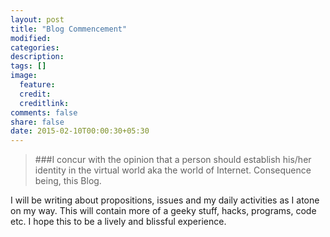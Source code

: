 ```yaml
---
layout: post
title: "Blog Commencement"
modified:
categories: 
description:
tags: []
image:
  feature:
  credit:
  creditlink:
comments: false
share: false
date: 2015-02-10T00:00:30+05:30
---
```

>###I concur with the opinion that a person should establish his/her identity in the virtual world aka the world of Internet. Consequence being, this Blog.

I will be writing about propositions, issues and my daily activities as I atone on my way. This will contain more of a geeky stuff, hacks, programs, code etc. I hope this to be a lively and blissful experience.
